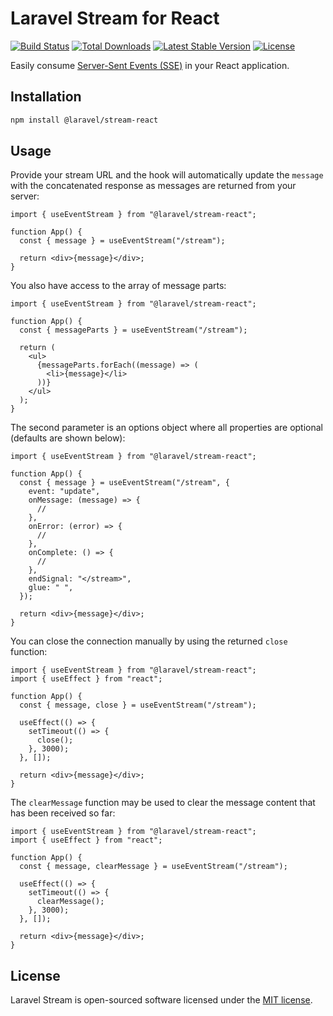 # Laravel Stream for React

<p align="left">
<a href="https://github.com/laravel/stream/actions/workflows/tests.yml"><img src="https://github.com/laravel/stream/actions/workflows/tests.yml/badge.svg" alt="Build Status"></a>
<a href="https://www.npmjs.com/package/@laravel/stream-react"><img src="https://img.shields.io/npm/dt/@laravel/stream-react" alt="Total Downloads"></a>
<a href="https://www.npmjs.com/package/@laravel/stream-react"><img src="https://img.shields.io/npm/v/@laravel/stream-react" alt="Latest Stable Version"></a>
<a href="https://www.npmjs.com/package/@laravel/stream-react"><img src="https://img.shields.io/npm/l/@laravel/stream-react" alt="License"></a>
</p>

Easily consume [Server-Sent Events (SSE)](https://laravel.com/docs/responses#event-streams) in your React application.

## Installation

```bash
npm install @laravel/stream-react
```

## Usage

Provide your stream URL and the hook will automatically update the `message` with the concatenated response as messages are returned from your server:

```tsx
import { useEventStream } from "@laravel/stream-react";

function App() {
  const { message } = useEventStream("/stream");

  return <div>{message}</div>;
}
```

You also have access to the array of message parts:

```tsx
import { useEventStream } from "@laravel/stream-react";

function App() {
  const { messageParts } = useEventStream("/stream");

  return (
    <ul>
      {messageParts.forEach((message) => (
        <li>{message}</li>
      ))}
    </ul>
  );
}
```

The second parameter is an options object where all properties are optional (defaults are shown below):

```tsx
import { useEventStream } from "@laravel/stream-react";

function App() {
  const { message } = useEventStream("/stream", {
    event: "update",
    onMessage: (message) => {
      //
    },
    onError: (error) => {
      //
    },
    onComplete: () => {
      //
    },
    endSignal: "</stream>",
    glue: " ",
  });

  return <div>{message}</div>;
}
```

You can close the connection manually by using the returned `close` function:

```tsx
import { useEventStream } from "@laravel/stream-react";
import { useEffect } from "react";

function App() {
  const { message, close } = useEventStream("/stream");

  useEffect(() => {
    setTimeout(() => {
      close();
    }, 3000);
  }, []);

  return <div>{message}</div>;
}
```

The `clearMessage` function may be used to clear the message content that has been received so far:

```tsx
import { useEventStream } from "@laravel/stream-react";
import { useEffect } from "react";

function App() {
  const { message, clearMessage } = useEventStream("/stream");

  useEffect(() => {
    setTimeout(() => {
      clearMessage();
    }, 3000);
  }, []);

  return <div>{message}</div>;
}
```

## License

Laravel Stream is open-sourced software licensed under the [MIT license](LICENSE.md).
